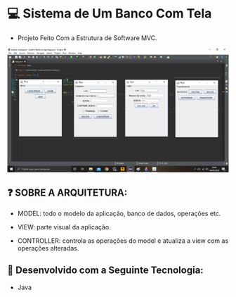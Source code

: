 # 💻 Sistema de Um Banco Com Tela
- Projeto Feito Com a Estrutura de Software MVC.


![](https://github.com/LucasGabryellll/Sistema-de-Banco-comTelas/blob/master/diagrama/Telas.png)


## ❓ SOBRE A ARQUITETURA:
- MODEL: todo o modelo da aplicação,
         banco de dados, operações etc.

- VIEW: parte visual da aplicação.

- CONTROLLER: controla as operações do model e
              atualiza a view com as operações alteradas.


## 🚀 Desenvolvido com a Seguinte Tecnologia:
- Java
